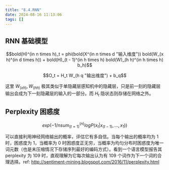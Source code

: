 ```yaml
---
title: "8.4.RNN"
date: 2024-08-16 11:13:06
tags: []
---
```

## RNN 基础模型

$$bold(H)^(in n times h)_t = phi(bold(X^(in n times d "输入维度")) bold(W_(x h)^(in d times h)) + bold(H)_(t - 1)^(in h times h) bold(W)_(h h)^(in h times h) b_h)$$

$$O_t = H_t W_(h q "输出维度") + b_q$$

这里 $W_(x h), W_(h h)$ 极其类似于单隐藏层感知机中的隐藏层，只是前一刻的隐藏层输出会成为下一刻隐藏层的输入的一部分。而 $H_t$ 隐状态则存储在网络之外。

## Perplexity 困惑度

$$exp(- 1 / n sum_(t = 1)^(n) log P(x_t | x_(t - 1), ..., x_1))$$

可以直接利用神经网络输出的概率，评估它有多自信。当每个输出的概率均为 $1$ 时，困惑度为 $1$，当概率为 $0$ 时困惑度正无穷，当概率为均匀分布时困惑度为唯一词元数（也是未压缩情况下存储序列最好的编码方式）。看到一个语言模型报告其 perplexity 为 $109$ 时，直观理解为它每次输出认为有 $109$ 个词作为下一个词的合理选择。ref: http://sentiment-mining.blogspot.com/2016/11/perplexity.html
